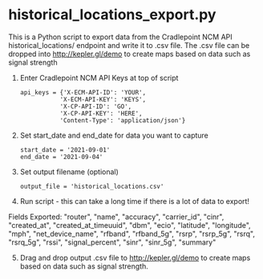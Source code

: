 # historical_locations_export.py
This is a Python script to export data from the Cradlepoint NCM API historical_locations/
endpoint and write it to .csv file.  The .csv file can be dropped into http://kepler.gl/demo
to create maps based on data such as signal strength

1. Enter Cradlepoint NCM API Keys at top of script
    ```
	api_keys = {'X-ECM-API-ID': 'YOUR',
	           'X-ECM-API-KEY': 'KEYS',
               'X-CP-API-ID': 'GO',
               'X-CP-API-KEY': 'HERE',
        	   'Content-Type': 'application/json'}
    ```

2. Set start_date and end_date for data you want to capture
    ```
    start_date = '2021-09-01'
	end_date = '2021-09-04'
    ```
3. Set output filename (optional)
	```
	output_file = 'historical_locations.csv'
	```

4. Run script - this can take a long time if there is a lot of data to export!

Fields Exported:
"router", "name", "accuracy", "carrier_id", "cinr", "created_at", "created_at_timeuuid", "dbm", "ecio", "latitude", "longitude", "mph", "net_device_name", "rfband", "rfband_5g", "rsrp", "rsrp_5g", "rsrq", "rsrq_5g", "rssi", "signal_percent", "sinr", "sinr_5g", "summary"
	    
5. Drag and drop output .csv file to http://kepler.gl/demo to create maps based on data
such as signal strength.
